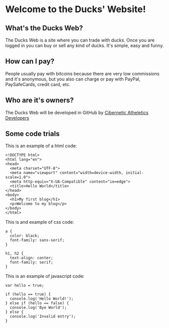 # Welcome to the Ducks' Website!
## What's the Ducks Web?
The Ducks Web is a site where you can trade with ducks. Once you are logged in you can buy or sell any kind of ducks. It's simple, easy and funny.
## How can I pay?
People usually pay with bitcoins because there are very low commissions and it's anonymous, but you also can charge or pay with PayPal, PaySafeCards, credit card, etc.
## Who are it's owners?
The Ducks Web will be developed in GitHub by [Cibernetic Atheletics Developers](https://github.com/cibathleticsdev/)
## Some code trials
This is an example of a html code:
```
<!DOCTYPE html>
<html lang="en">
<head>
  <meta charset="UTF-8">
  <meta name="viewport" content="width=device-width, initial-scale=1.0">
  <meta http-equiv="X-UA-Compatible" content="ie=edge">
  <title>Hello World</title>
</head>
<body>
  <h1>My first blog</h1>
  <p>Welcome to my blog</p>
</body>
</html>
```

This is and example of css code:
```
a {
  color: black;
  font-family: sans-serif;
}

h1, h2 {
  text-align: center;
  font-family: serif;
}
```

This is an example of javascript code:
```
var hello = true;

if (hello == true) {
  console.log('Hello World!');
} else if (hello == false) {
  console.log('Bye World');
} else {
  console.log('Invalid entry');
}
```

